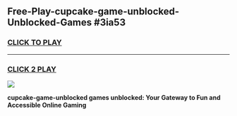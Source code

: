 
## Free-Play-cupcake-game-unblocked-Unblocked-Games #3ia53
<h3>
<a href="https://news.freeplayer.one?title=cupcake-game-unblocked&ref=8M">CLICK TO PLAY</a></h3>
<hr>

<h3>
<a href="https://news.freeplayer.one?title=cupcake-game-unblocked&ref=8M">CLICK 2 PLAY</a>
  
</h3>

<a href="https://news.freeplayer.one?title=cupcake-game-unblocked&ref=8M"><img src="https://clearcache.store/games.png"></a>


**cupcake-game-unblocked games unblocked: Your Gateway to Fun and Accessible Online Gaming**
